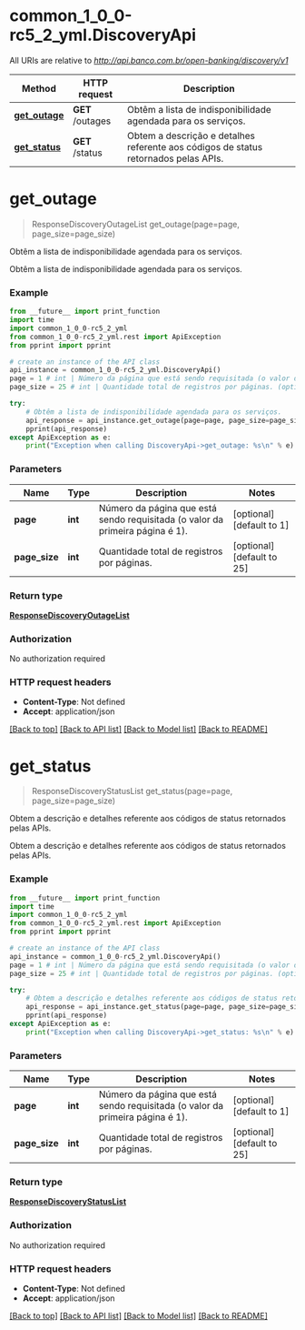 # common_1_0_0-rc5_2_yml.DiscoveryApi

All URIs are relative to *http://api.banco.com.br/open-banking/discovery/v1*

Method | HTTP request | Description
------------- | ------------- | -------------
[**get_outage**](DiscoveryApi.md#get_outage) | **GET** /outages | Obtêm a lista de indisponibilidade agendada para os serviços.
[**get_status**](DiscoveryApi.md#get_status) | **GET** /status | Obtem a descrição e detalhes referente aos códigos de status retornados pelas APIs.

# **get_outage**
> ResponseDiscoveryOutageList get_outage(page=page, page_size=page_size)

Obtêm a lista de indisponibilidade agendada para os serviços.

Obtêm a lista de indisponibilidade agendada para os serviços.

### Example
```python
from __future__ import print_function
import time
import common_1_0_0-rc5_2_yml
from common_1_0_0-rc5_2_yml.rest import ApiException
from pprint import pprint

# create an instance of the API class
api_instance = common_1_0_0-rc5_2_yml.DiscoveryApi()
page = 1 # int | Número da página que está sendo requisitada (o valor da primeira página é 1). (optional) (default to 1)
page_size = 25 # int | Quantidade total de registros por páginas. (optional) (default to 25)

try:
    # Obtêm a lista de indisponibilidade agendada para os serviços.
    api_response = api_instance.get_outage(page=page, page_size=page_size)
    pprint(api_response)
except ApiException as e:
    print("Exception when calling DiscoveryApi->get_outage: %s\n" % e)
```

### Parameters

Name | Type | Description  | Notes
------------- | ------------- | ------------- | -------------
 **page** | **int**| Número da página que está sendo requisitada (o valor da primeira página é 1). | [optional] [default to 1]
 **page_size** | **int**| Quantidade total de registros por páginas. | [optional] [default to 25]

### Return type

[**ResponseDiscoveryOutageList**](ResponseDiscoveryOutageList.md)

### Authorization

No authorization required

### HTTP request headers

 - **Content-Type**: Not defined
 - **Accept**: application/json

[[Back to top]](#) [[Back to API list]](../README.md#documentation-for-api-endpoints) [[Back to Model list]](../README.md#documentation-for-models) [[Back to README]](../README.md)

# **get_status**
> ResponseDiscoveryStatusList get_status(page=page, page_size=page_size)

Obtem a descrição e detalhes referente aos códigos de status retornados pelas APIs.

Obtem a descrição e detalhes referente aos códigos de status retornados pelas APIs.

### Example
```python
from __future__ import print_function
import time
import common_1_0_0-rc5_2_yml
from common_1_0_0-rc5_2_yml.rest import ApiException
from pprint import pprint

# create an instance of the API class
api_instance = common_1_0_0-rc5_2_yml.DiscoveryApi()
page = 1 # int | Número da página que está sendo requisitada (o valor da primeira página é 1). (optional) (default to 1)
page_size = 25 # int | Quantidade total de registros por páginas. (optional) (default to 25)

try:
    # Obtem a descrição e detalhes referente aos códigos de status retornados pelas APIs.
    api_response = api_instance.get_status(page=page, page_size=page_size)
    pprint(api_response)
except ApiException as e:
    print("Exception when calling DiscoveryApi->get_status: %s\n" % e)
```

### Parameters

Name | Type | Description  | Notes
------------- | ------------- | ------------- | -------------
 **page** | **int**| Número da página que está sendo requisitada (o valor da primeira página é 1). | [optional] [default to 1]
 **page_size** | **int**| Quantidade total de registros por páginas. | [optional] [default to 25]

### Return type

[**ResponseDiscoveryStatusList**](ResponseDiscoveryStatusList.md)

### Authorization

No authorization required

### HTTP request headers

 - **Content-Type**: Not defined
 - **Accept**: application/json

[[Back to top]](#) [[Back to API list]](../README.md#documentation-for-api-endpoints) [[Back to Model list]](../README.md#documentation-for-models) [[Back to README]](../README.md)

